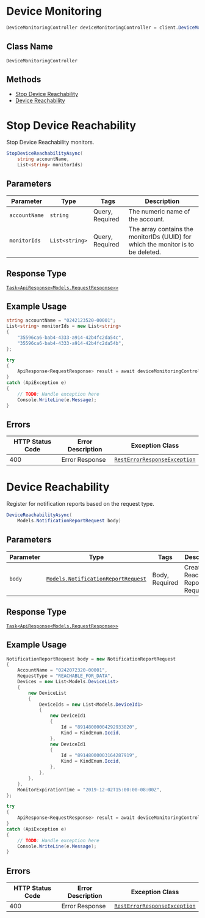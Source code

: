 # Device Monitoring

```csharp
DeviceMonitoringController deviceMonitoringController = client.DeviceMonitoringController;
```

## Class Name

`DeviceMonitoringController`

## Methods

* [Stop Device Reachability](../../doc/controllers/device-monitoring.md#stop-device-reachability)
* [Device Reachability](../../doc/controllers/device-monitoring.md#device-reachability)


# Stop Device Reachability

Stop Device Reachability monitors.

```csharp
StopDeviceReachabilityAsync(
    string accountName,
    List<string> monitorIds)
```

## Parameters

| Parameter | Type | Tags | Description |
|  --- | --- | --- | --- |
| `accountName` | `string` | Query, Required | The numeric name of the account. |
| `monitorIds` | `List<string>` | Query, Required | The array contains the monitorIDs (UUID) for which the monitor is to be deleted. |

## Response Type

[`Task<ApiResponse<Models.RequestResponse>>`](../../doc/models/request-response.md)

## Example Usage

```csharp
string accountName = "0242123520-00001";
List<string> monitorIds = new List<string>
{
    "35596ca6-bab4-4333-a914-42b4fc2da54c",
    "35596ca6-bab4-4333-a914-42b4fc2da54b",
};

try
{
    ApiResponse<RequestResponse> result = await deviceMonitoringController.StopDeviceReachabilityAsync(accountName, monitorIds);
}
catch (ApiException e)
{
    // TODO: Handle exception here
    Console.WriteLine(e.Message);
}
```

## Errors

| HTTP Status Code | Error Description | Exception Class |
|  --- | --- | --- |
| 400 | Error Response | [`RestErrorResponseException`](../../doc/models/rest-error-response-exception.md) |


# Device Reachability

Register for notification reports based on the request type.

```csharp
DeviceReachabilityAsync(
    Models.NotificationReportRequest body)
```

## Parameters

| Parameter | Type | Tags | Description |
|  --- | --- | --- | --- |
| `body` | [`Models.NotificationReportRequest`](../../doc/models/notification-report-request.md) | Body, Required | Create Reachability Report Request |

## Response Type

[`Task<ApiResponse<Models.RequestResponse>>`](../../doc/models/request-response.md)

## Example Usage

```csharp
NotificationReportRequest body = new NotificationReportRequest
{
    AccountName = "0242072320-00001",
    RequestType = "REACHABLE_FOR_DATA",
    Devices = new List<Models.DeviceList>
    {
        new DeviceList
        {
            DeviceIds = new List<Models.DeviceId1>
            {
                new DeviceId1
                {
                    Id = "89148000004292933820",
                    Kind = KindEnum.Iccid,
                },
                new DeviceId1
                {
                    Id = "89148000003164287919",
                    Kind = KindEnum.Iccid,
                },
            },
        },
    },
    MonitorExpirationTime = "2019-12-02T15:00:00-08:00Z",
};

try
{
    ApiResponse<RequestResponse> result = await deviceMonitoringController.DeviceReachabilityAsync(body);
}
catch (ApiException e)
{
    // TODO: Handle exception here
    Console.WriteLine(e.Message);
}
```

## Errors

| HTTP Status Code | Error Description | Exception Class |
|  --- | --- | --- |
| 400 | Error Response | [`RestErrorResponseException`](../../doc/models/rest-error-response-exception.md) |

